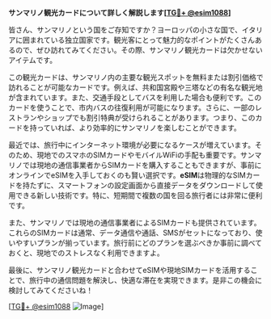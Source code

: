 **サンマリノ観光カードについて詳しく解説します[[TG💪+ @esim1088](https://t.me/s/esim1088)]**

皆さん、サンマリノという国をご存知ですか？ヨーロッパの小さな国で、イタリアに囲まれている独立国家です。観光客にとって魅力的なポイントがたくさんあるので、ぜひ訪れてみてください。その際、サンマリノ観光カードは欠かせないアイテムです。

この観光カードは、サンマリノ内の主要な観光スポットを無料または割引価格で訪れることが可能なカードです。例えば、共和国宮殿や三塔などの有名な観光地が含まれています。また、交通手段としてバスを利用した場合も便利です。このカードを使うことで、市内バスの往復利用が可能になります。さらに、一部のレストランやショップでも割引特典が受けられることがあります。つまり、このカードを持っていれば、より効率的にサンマリノを楽しむことができます。

最近では、旅行中にインターネット環境が必要になるケースが増えています。そのため、現地でのスマホのSIMカードやモバイルWiFiの手配も重要です。サンマリノでは現地の通信事業者からSIMカードを購入することもできますが、事前にオンラインでeSIMを入手しておくのも賢い選択です。**eSIM**は物理的なSIMカードを持たずに、スマートフォンの設定画面から直接データをダウンロードして使用できる新しい技術です。特に、短期間で複数の国を回る旅行者には非常に便利です。

また、サンマリノでは現地の通信事業者によるSIMカードも提供されています。これらのSIMカードは通常、データ通信や通話、SMSがセットになっており、使いやすいプランが揃っています。旅行前にどのプランを選ぶべきか事前に調べておくと、現地でのストレスなく利用できますよ。

最後に、サンマリノ観光カードと合わせてeSIMや現地SIMカードを活用することで、旅行中の通信問題を解決し、快適な滞在を実現できます。是非この機会に検討してみてくださいね！

[[TG💪+ @esim1088](https://t.me/s/esim1088) ![Image](https://i.postimg.cc/Y0z9fWf4/image.png)]